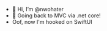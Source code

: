 - 👋 Hi, I’m @nwohater
- 🌱 Going back to MVC via .net core!
- Oof, now I'm hooked on SwiftUI



<!---
nwohater/nwohater is a ✨ special ✨ repository because its `README.md` (this file) appears on your GitHub profile.
You can click the Preview link to take a look at your changes.
--->
